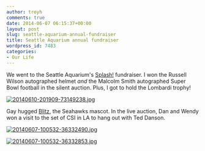 ```yaml
---
author: troyh
comments: true
date: 2014-06-07 06:15:37+00:00
layout: post
slug: seattle-aquarium-annual-fundraiser
title: Seattle Aquarium annual fundraiser
wordpress_id: 7483
categories:
- Our Life
---
```


We went to the Seattle Aquarium's [Splash!](http://www.seattleaquarium.org/splash) fundraiser. I won the Russell Wilson autographed helmet _and_ the Malcolm Smith autographed Super Bowl football in the silent auction. Plus, I got to hold the Lombardi trophy! 

[![20140610-201909-73149238.jpg](https://troyandgay.files.wordpress.com/2014/06/20140610-201909-73149238.jpg)](https://troyandgay.files.wordpress.com/2014/06/20140610-201909-73149238.jpg)

Gay hugged [Blitz](http://en.m.wikipedia.org/wiki/Blitz_(mascot)), the Seahawks mascot. In the live auction, Dan and Wendy won a visit to the set of CSI in LA to hang out with Ted Danson. 

[![20140607-100532-36332490.jpg](https://troyandgay.files.wordpress.com/2014/06/20140607-100532-36332490.jpg)](https://troyandgay.files.wordpress.com/2014/06/20140607-100532-36332490.jpg)  
  
[![20140607-100532-36332853.jpg](https://troyandgay.files.wordpress.com/2014/06/20140607-100532-36332853.jpg)](https://troyandgay.files.wordpress.com/2014/06/20140607-100532-36332853.jpg)  
  

